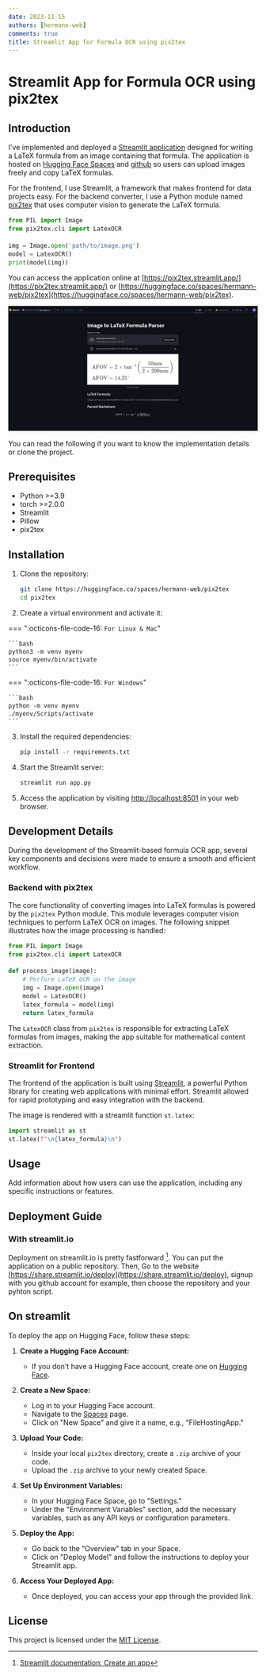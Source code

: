 ```yaml
---
date: 2023-11-15
authors: [hermann-web]
comments: true
title: Streamlit App for Formula OCR using pix2tex
---
```


# Streamlit App for Formula OCR using pix2tex

## Introduction

I've implemented and deployed a [Streamlit application](https://github.com/Hermann-web/pix2tex) designed for writing a LaTeX formula from an image containing that formula. The application is hosted on [Hugging Face Spaces](https://pix2tex.streamlit.app/y) and [github](https://pix2tex.streamlit.app/) so users can upload images freely and copy LaTeX formulas.

For the frontend, I use Streamlit, a framework that makes frontend for data projects easy. For the backend converter, I use a Python module named [pix2tex](https://github.com/lukas-blecher/LaTeX-OCR) that uses computer vision to generate the LaTeX formula.

```python
from PIL import Image
from pix2tex.cli import LatexOCR

img = Image.open('path/to/image.png')
model = LatexOCR()
print(model(img))
```

You can access the application online at [https://pix2tex.streamlit.app/](https://pix2tex.streamlit.app/) or [https://huggingface.co/spaces/hermann-web/pix2tex](https://huggingface.co/spaces/hermann-web/pix2tex).

![](../blog/posts/software-and-tools/data/huggingface/assets/streamlit-app-on-hugginface.png)

You can read the following if you want to know the implementation details or clone the project.

## Prerequisites

- Python >=3.9
- torch >=2.0.0
- Streamlit
- Pillow
- pix2tex

## Installation

1. Clone the repository:

    ```bash
    git clone https://huggingface.co/spaces/hermann-web/pix2tex
    cd pix2tex
    ```

2. Create a virtual environment and activate it:

=== ":octicons-file-code-16: `For Linux & Mac`"

    ```bash
    python3 -m venv myenv
    source myenv/bin/activate
    ```

=== ":octicons-file-code-16: `For Windows`"

    ```bash
    python -m venv myenv
    ./myenv/Scripts/activate
    ```

3. Install the required dependencies:

    ```bash
    pip install -r requirements.txt
    ```

4. Start the Streamlit server:

    ```bash
    streamlit run app.py
    ```

5. Access the application by visiting [http://localhost:8501](http://localhost:8501) in your web browser.

## Development Details

During the development of the Streamlit-based formula OCR app, several key components and decisions were made to ensure a smooth and efficient workflow.

### Backend with pix2tex

The core functionality of converting images into LaTeX formulas is powered by the `pix2tex` Python module. This module leverages computer vision techniques to perform LaTeX OCR on images. The following snippet illustrates how the image processing is handled:

```python
from PIL import Image
from pix2tex.cli import LatexOCR

def process_image(image):
    # Perform LaTeX OCR on the image
    img = Image.open(image)
    model = LatexOCR()
    latex_formula = model(img)
    return latex_formula
```

The `LatexOCR` class from `pix2tex` is responsible for extracting LaTeX formulas from images, making the app suitable for mathematical content extraction.

### Streamlit for Frontend

The frontend of the application is built using [Streamlit](https://streamlit.io/), a powerful Python library for creating web applications with minimal effort. Streamlit allowed for rapid prototyping and easy integration with the backend.

The image is rendered with a streamlit function `st.latex`:

```python
import streamlit as st
st.latex(f"\n{latex_formula}\n")
```

## Usage

Add information about how users can use the application, including any specific instructions or features.

## Deployment Guide

### With streamlit.io

Deployment on streamlit.io is pretty fastforward [^streamlit-create-an-app].
You can put the application on a public repository. Then, Go to the website [https://share.streamlit.io/deploy](https://share.streamlit.io/deploy), signup with you github account for example, then choose the repository and your pyhton script.

## On streamlit

To deploy the app on Hugging Face, follow these steps:

1. **Create a Hugging Face Account:**
    - If you don't have a Hugging Face account, create one on [Hugging Face](https://huggingface.co/signup).

2. **Create a New Space:**
    - Log in to your Hugging Face account.
    - Navigate to the [Spaces](https://huggingface.co/spaces) page.
    - Click on "New Space" and give it a name, e.g., "FileHostingApp."

3. **Upload Your Code:**
    - Inside your local `pix2tex` directory, create a `.zip` archive of your code.
    - Upload the `.zip` archive to your newly created Space.

4. **Set Up Environment Variables:**
    - In your Hugging Face Space, go to "Settings."
    - Under the "Environment Variables" section, add the necessary variables, such as any API keys or configuration parameters.

5. **Deploy the App:**
    - Go back to the "Overview" tab in your Space.
    - Click on "Deploy Model" and follow the instructions to deploy your Streamlit app.

6. **Access Your Deployed App:**
    - Once deployed, you can access your app through the provided link.

## License

This project is licensed under the [MIT License](LICENSE).

[^streamlit-create-an-app]: [Streamlit documentation: Create an app](https://docs.streamlit.io/get-started/tutorials/create-an-app)
